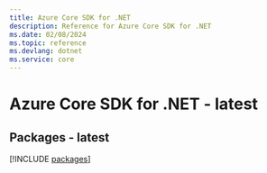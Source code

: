 ```yaml
---
title: Azure Core SDK for .NET
description: Reference for Azure Core SDK for .NET
ms.date: 02/08/2024
ms.topic: reference
ms.devlang: dotnet
ms.service: core
---
```

# Azure Core SDK for .NET - latest
## Packages - latest
[!INCLUDE [packages](core-index.md)]